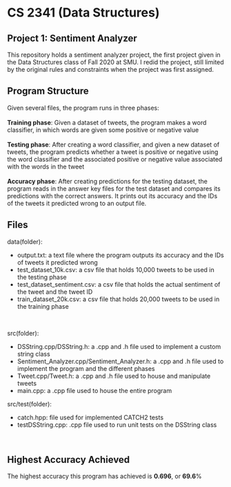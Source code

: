 # CS 2341 (Data Structures)
## Project 1: Sentiment Analyzer

This repository holds a sentiment analyzer project, the first project given in the Data
Structures class of Fall 2020 at SMU. I redid the project, still limited by the original rules and constraints
when the project was first assigned. 

## Program Structure
Given several files, the program runs in three phases:
<br><br>
**Training phase**:
Given a dataset of tweets, the program makes a word classifier, in which words
are given some positive or negative value
<br><br>
**Testing phase**:
After creating a word classifier, and given a new dataset of tweets, the program
predicts whether a tweet is positive or negative using the word classifier
and the associated positive or negative value associated with the words in the tweet
<br><br>
**Accuracy phase**:
After creating predictions for the testing dataset, the program reads in the answer key
files for the test dataset and compares its predictions with the correct answers. It prints out its accuracy
and the IDs of the tweets it predicted wrong to an output file.

## Files
data(folder):
- output.txt: a text file where the program outputs its accuracy and the IDs of tweets it predicted wrong
- test_dataset_10k.csv: a csv file that holds 10,000 tweets to be used in the testing phase
- test_dataset_sentiment.csv: a csv file that holds the actual sentiment of the tweet and the tweet ID
- train_dataset_20k.csv: a csv file that holds 20,000 tweets to be used in the training phase
<br>

src(folder):
<br>
- DSString.cpp/DSString.h: a .cpp and .h file used to implement a custom string class
- Sentiment_Analyzer.cpp/Sentiment_Analyzer.h: a .cpp and .h file used to implement the program and the different phases
- Tweet.cpp/Tweet.h: a .cpp and .h file used to house and manipulate tweets
- main.cpp: a .cpp file used to house the entire program

src/test(folder):
<br>
- catch.hpp: file used for implemented CATCH2 tests
- testDSString.cpp: .cpp file used to run unit tests on the DSString class
<br>

## Highest Accuracy Achieved
The highest accuracy this program has achieved is **0.696**, or **69.6**%